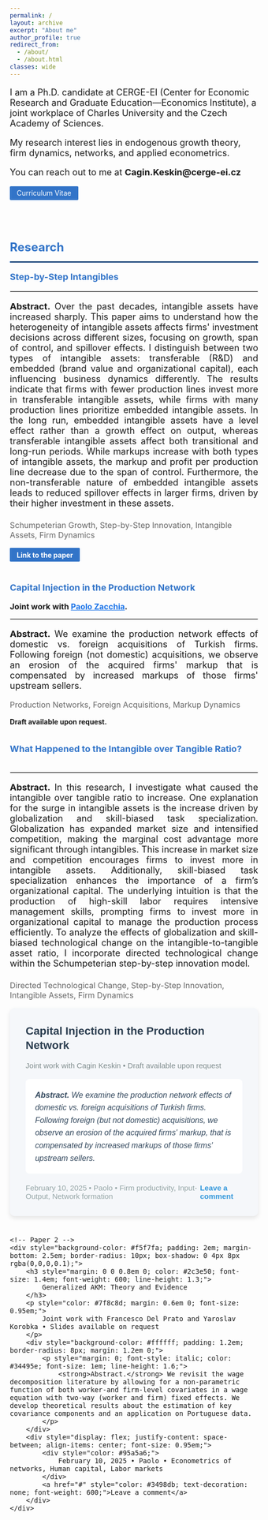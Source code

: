 ```yaml
---
permalink: /
layout: archive
excerpt: "About me"
author_profile: true
redirect_from: 
  - /about/
  - /about.html
classes: wide
---
```


<p style="font-size: 18px;">I am a Ph.D. candidate at CERGE-EI (Center for Economic Research and Graduate Education—Economics Institute), a joint workplace of Charles University and the Czech Academy of Sciences.</p>

<p style="font-size: 18px;">My research interest lies in endogenous growth theory, firm dynamics, networks, and applied econometrics.</p>
<p style="font-size: 18px; margin-bottom: 2.5em;">You can reach out to me at <strong>Cagin.Keskin@cerge-ei.cz</strong><br><span style="margin: 1em 0 2em 0; display: inline-block;">
    <a href="/path/to/your-cv.pdf" 
       style="background-color: #3274c8;
              color: white;
              padding: 0.4em 1em;
              border-radius: 2px;
              text-decoration: none;
              font-size: 14px;
              display: inline-block;
              transition: background-color 0.3s ease;
              cursor: pointer;">
        Curriculum Vitae
    </a>
</span></p>

<h1 style="font-size: 24px; color: #3274c8; font-weight: bold; margin: 0.5em 0;">Research</h1>
<hr style="border: 1.5px solid #3274c8; margin: 1em 0;">

<!-- First Paper -->
<h2 style="font-size: 18px; color: #3274c8; font-weight: bold; margin: 1em 0;">Step-by-Step Intangibles</h2>
<hr style="border: 1px solid #ddd; margin: 1em 0;">
<p style="font-size: 18px; margin-bottom: 1em; text-align: justify;">
    <strong>Abstract.</strong> Over the past decades, intangible assets have increased sharply. This paper aims to understand how the heterogeneity of intangible assets affects firms' investment decisions across different sizes, focusing on growth, span of control, and spillover effects. I distinguish between two types of intangible assets: transferable (R&D) and embedded (brand value and organizational capital), each influencing business dynamics differently. The results indicate that firms with fewer production lines invest more in transferable intangible assets, while firms with many production lines prioritize embedded intangible assets. In the long run, embedded intangible assets have a level effect rather than a growth effect on output, whereas transferable intangible assets affect both transitional and long-run periods. While markups increase with both types of intangible assets, the markup and profit per production line decrease due to the span of control. Furthermore, the non-transferable nature of embedded intangible assets leads to reduced spillover effects in larger firms, driven by their higher investment in these assets.
</p>

<p style="font-size: 16px; color: #666; margin-top: 1.5em;">
Schumpeterian Growth, Step-by-Step Innovation, Intangible Assets, Firm Dynamics
</p>

<p style="margin: 1em 0 3em 0;">
    <a href="#" style="background-color: #3274c8; 
                      color: white; 
                      padding: 0.4em 1em; 
                      border-radius: 1.7px; 
                      text-decoration: none; 
                      font-size: 14px; 
                      display: inline-block;
                      transition: background-color 0.3s ease;
                      cursor: pointer;">
        <strong>Link to the paper</strong>
    </a>
</p>


<!-- Second Paper -->
<h2 style="font-size: 18px; color: #3274c8; font-weight: bold; margin: 2em 0 1em 0;">Capital Injection in the Production Network</h2>

<p style="font-size: 16px; margin-bottom: 0.5em;">
<strong>Joint work with <a href="https://www.paolozacchia.com" target="_blank" style="color: #1a73e8;">Paolo Zacchia</a>.</strong> 
</p>

<hr style="border: 1px solid #ddd; margin: 1em 0;">

<p style="font-size: 18px; margin-bottom: 1em; text-align: justify;"><strong>Abstract.</strong> We examine the production network effects of domestic vs. foreign acquisitions of Turkish firms. Following foreign (not domestic) acquisitions, we observe an erosion of the acquired firms' markup that is compensated by increased markups of those firms' upstream sellers.</p>

<p style="font-size: 16px; color: #666; margin-top: 1em;">
Production Networks, Foreign Acquisitions, Markup Dynamics
</p>

<p style="font-size: 14px; margin-bottom: 1em;"><strong>Draft available upon request.</strong></p>


<!-- Third Paper -->
<h2 style="font-size: 18px; color: #3274c8; font-weight: bold; margin: 2em 0;">What Happened to the Intangible over Tangible Ratio?</h2>
<hr style="border: 1px solid #ddd; margin: 0.5em 0;">
<p style="font-size: 18px; margin-bottom: 0.5em; text-align: justify;">
    <strong>Abstract.</strong> In this research, I investigate what caused the intangible over tangible ratio to increase. One explanation for the surge in intangible assets is the increase driven by globalization and skill-biased task specialization. Globalization has expanded market size and intensified competition, making the marginal cost advantage more significant through intangibles. This increase in market size and competition encourages firms to invest more in intangible assets. Additionally, skill-biased task specialization enhances the importance of a firm’s organizational capital. The underlying intuition is that the production of high-skill labor requires intensive management skills, prompting firms to invest more in organizational capital to manage the production process efficiently. To analyze the effects of globalization and skill-biased technological change on the intangible-to-tangible asset ratio, I incorporate directed technological change within the Schumpeterian step-by-step innovation model.
</p>

<p style="font-size: 16px; color: #666; margin-top: 1.5em;">
Directed Technological Change, Step-by-Step Innovation, Intangible Assets, Firm Dynamics
</p>




<div style="max-width: 800px; margin: 0 auto; font-family: Arial, sans-serif; font-size: 16px;">
    <!-- Paper 1 -->
    <div style="background-color: #f5f7fa; padding: 2em; margin-bottom: 2.5em; border-radius: 10px; box-shadow: 0 4px 8px rgba(0,0,0,0.1);">
        <h3 style="margin: 0 0 0.8em 0; color: #2c3e50; font-size: 1.4em; font-weight: 600; line-height: 1.3;">
            Capital Injection in the Production Network
        </h3>
        <p style="color: #7f8c8d; margin: 0.6em 0; font-size: 0.95em;">
            Joint work with Cagin Keskin • Draft available upon request
        </p>
        <div style="background-color: #ffffff; padding: 1.2em; border-radius: 8px; margin: 1.2em 0;">
            <p style="margin: 0; font-style: italic; color: #34495e; font-size: 1em; line-height: 1.6;">
                <strong>Abstract.</strong> We examine the production network effects of domestic vs. foreign acquisitions of Turkish firms. Following foreign (but not domestic) acquisitions, we observe an erosion of the acquired firms' markup, that is compensated by increased markups of those firms' upstream sellers.
            </p>
        </div>
        <div style="display: flex; justify-content: space-between; align-items: center; font-size: 0.95em;">
            <div style="color: #95a5a6;">
                February 10, 2025 • Paolo • Firm productivity, Input-Output, Network formation
            </div>
            <a href="#" style="color: #3498db; text-decoration: none; font-weight: 600;">Leave a comment</a>
        </div>
    </div>

    <!-- Paper 2 -->
    <div style="background-color: #f5f7fa; padding: 2em; margin-bottom: 2.5em; border-radius: 10px; box-shadow: 0 4px 8px rgba(0,0,0,0.1);">
        <h3 style="margin: 0 0 0.8em 0; color: #2c3e50; font-size: 1.4em; font-weight: 600; line-height: 1.3;">
            Generalized AKM: Theory and Evidence
        </h3>
        <p style="color: #7f8c8d; margin: 0.6em 0; font-size: 0.95em;">
            Joint work with Francesco Del Prato and Yaroslav Korobka • Slides available on request
        </p>
        <div style="background-color: #ffffff; padding: 1.2em; border-radius: 8px; margin: 1.2em 0;">
            <p style="margin: 0; font-style: italic; color: #34495e; font-size: 1em; line-height: 1.6;">
                <strong>Abstract.</strong> We revisit the wage decomposition literature by allowing for a non-parametric function of both worker-and firm-level covariates in a wage equation with two-way (worker and firm) fixed effects. We develop theoretical results about the estimation of key covariance components and an application on Portuguese data.
            </p>
        </div>
        <div style="display: flex; justify-content: space-between; align-items: center; font-size: 0.95em;">
            <div style="color: #95a5a6;">
                February 10, 2025 • Paolo • Econometrics of networks, Human capital, Labor markets
            </div>
            <a href="#" style="color: #3498db; text-decoration: none; font-weight: 600;">Leave a comment</a>
        </div>
    </div>
</div>












